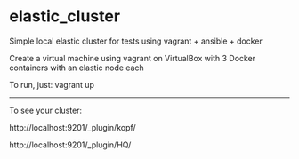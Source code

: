 # elastic_cluster
Simple local elastic cluster for tests using vagrant + ansible + docker

Create a virtual machine using vagrant on VirtualBox with 3 Docker containers with an elastic node each

To run, just: vagrant up
___
To see your cluster:

http://localhost:9201/_plugin/kopf/

http://localhost:9201/_plugin/HQ/

